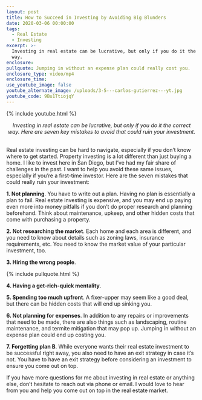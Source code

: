 ```yaml
---
layout: post
title: How to Succeed in Investing by Avoiding Big Blunders
date: 2020-03-06 00:00:00
tags:
  - Real Estate
  - Investing
excerpt: >-
  Investing in real estate can be lucrative, but only if you do it the correct
  way.
enclosure:
pullquote: Jumping in without an expense plan could really cost you.
enclosure_type: video/mp4
enclosure_time:
use_youtube_image: false
youtube_alternate_image: /uploads/3-5---carlos-gutierrez---yt.jpg
youtube_code: 9Bu1TtiojqY
---
```


{% include youtube.html %}

<center><em>Investing in real estate can be lucrative, but only if you do it the correct way. Here are seven key mistakes to avoid that could ruin your investment.</em></center>

<br>Real estate investing can be hard to navigate, especially if you don’t know where to get started. Property investing is a lot different than just buying a home. I like to invest here in San Diego, but I’ve had my fair share of challenges in the past. I want to help you avoid these same issues, especially if you’re a first-time investor. Here are the seven mistakes that could really ruin your investment:

**1\. Not planning**. You have to write out a plan. Having no plan is essentially a plan to fail. Real estate investing is expensive, and you may end up paying even more into money pitfalls if you don’t do proper research and planning beforehand. Think about maintenance, upkeep, and other hidden costs that come with purchasing a property.

**2\. Not researching the market**. Each home and each area is different, and you need to know about details such as zoning laws, insurance requirements, etc. You need to know the market value of your particular investment, too.

**3\. Hiring the wrong people**.

{% include pullquote.html %}

**4\. Having a get-rich-quick mentality**.

**5\. Spending too much upfront**. A fixer-upper may seem like a good deal, but there can be hidden costs that will end up sinking you.

**6\. Not planning for expenses**. In addition to any repairs or improvements that need to be made, there are also things such as landscaping, routine maintenance, and termite mitigation that may pop up. Jumping in without an expense plan could end up costing you.

**7\. Forgetting plan B**. While everyone wants their real estate investment to be successful right away, you also need to have an exit strategy in case it’s not. You have to have an exit strategy before considering an investment to ensure you come out on top.

If you have more questions for me about investing in real estate or anything else, don’t hesitate to reach out via phone or email. I would love to hear from you and help you come out on top in the real estate market.
